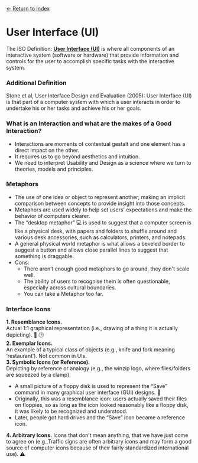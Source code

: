 [← Return to Index](https://github.com/kspra3/FIT3175-Notes)

# User Interface (UI)
The ISO Definition: [**User Interface (UI)**](https://en.wikipedia.org/wiki/User_interface) is where all components of an interactive system (software or hardware) that provide information and controls for the user to accomplish specific tasks with the interactive system.

### Additional Definition
Stone et al, User Interface Design and Evaluation (2005): User Interface (UI) is that part of a computer system with which a user interacts in order to undertake his or her tasks and achieve his or her goals.

### What is an Interaction and what are the makes of a Good Interaction?
* Interactions are moments of contextual gestalt and one element has a direct impact on the other.
* It requires us to go beyond aesthetics and intuition.
* We need to interpret Usability and Design as a science where we turn to theories, models and principles.

### Metaphors
* The use of one idea or object to represent another; making an implicit comparison between concepts to provide insight into those concepts.
* Metaphors are used widely to help set users’ expectations and make the behavior of computers clearer.
* The “desktop metaphor” :computer: is used to suggest that a computer screen is like a physical desk, with papers and folders to shuffle around and various desk accessories, such as calculators, printers, and notepads.
* A general physical world metaphor is what allows a beveled border to suggest a button and allows close parallel lines to suggest that something is draggable.
* Cons:
  * There aren’t enough good metaphors to go around, they don't scale well.
  * The ability of users to recognise them is often questionable, especially across cultural boundaries.
  * You can take a Metaphor too far.
 
### Interface Icons
**1. Resemblance Icons.**  
Actual 1:1 graphical representation (i.e., drawing of a thing it is actually depicting). :email: :clock3:  
**2. Exemplar Icons.**  
An example of a typical class of objects (e.g., knife and fork meaning ‘restaurant’).
Not common in UIs.  
**3. Symbolic Icons (or Reference).**  
Depicting by reference or analogy (e.g., the winzip logo, where files/folders are
squeezed by a clamp).  
* A small picture of a floppy disk is used to represent the “Save” command in many graphical user interface (GUI) designs. :floppy_disk:
* Originally, this was a resemblance icon: users actually saved their files on floppies, so as long as the icon looked reasonably like a floppy disk, it was likely to be recognized and understood.
* Later, people got hard drives and the “Save” icon became a reference icon.  

**4. Arbitrary Icons.** 
Icons that don’t mean anything, that we have just come to agree on (e.g.,Traffic signs are often arbitrary icons and may form a good source of computer icons because of their fairly standardized international use). :warning:


